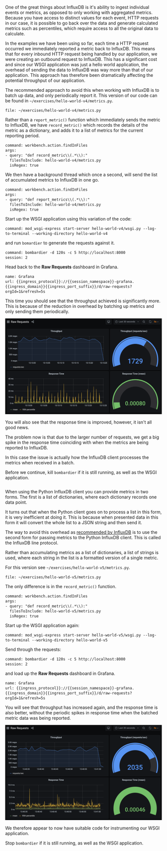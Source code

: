 One of the great things about InfluxDB is it's ability to ingest individual events or metrics, as opposed to only working with aggregated metrics. Because you have access to distinct values for each event, HTTP requests in our case, it is possible to go back over the data and generate calculated metrics such as percentiles, which require access to all the original data to calculate.

In the examples we have been using so far, each time a HTTP request occurred we immediately reported a metric back to InfluxDB. This means that for every inbound HTTP request being handled by our application, we were creating an outbound request to InfluxDB. This has a significant cost and since our WSGI application was just a hello world application, the overhead of sending the data to InfluxDB was way more than that of our application. This approach has therefore been dramatically affecting the potential throughput of our application.

The recommended approach to avoid this when working with InfluxDB is to batch up data, and only periodically report it. This version of our code can be found in `~/exercises/hello-world-v4/metrics.py`.

```editor:open-file
file: ~/exercises/hello-world-v4/metrics.py
```

Rather than a `report_metric()` function which immediately sends the metric to InfluxDB, we have `record_metric()` which records the details of the metric as a dictionary, and adds it to a list of metrics for the current reporting period.

```editor:execute-command
command: workbench.action.findInFiles
args:
- query: "def record_metric\\(.*\\):"
  filesToInclude: hello-world-v4/metrics.py
  isRegex: true
```

We then have a background thread which once a second, will send the list of accumulated metrics to InfluxDB in one go.

```editor:execute-command
command: workbench.action.findInFiles
args:
- query: "def report_metrics\\(.*\\):"
  filesToInclude: hello-world-v4/metrics.py
  isRegex: true
```

Start up the WSGI application using this variation of the code:

```terminal:execute
command: mod_wsgi-express start-server hello-world-v4/wsgi.py --log-to-terminal --working-directory hello-world-v4
```

and run `bomardier` to generate the requests against it.

```terminal:execute
command: bombardier -d 120s -c 5 http://localhost:8000
session: 2
```

Head back to the **Raw Requests** dashboard in Grafana.

```dashboard:reload-dashboard
name: Grafana
url: {{ingress_protocol}}://{{session_namespace}}-grafana.{{ingress_domain}}{{ingress_port_suffix}}/d/raw-requests?orgId=1&refresh=5s
```

This time you should see that the throughput achieved is significantly more. This is because of the reduction in overhead by batching up metrics and only sending them periodically.

![](hello-world-v4-raw-requests.png)

You will also see that the response time is improved, however, it isn't all good news.

The problem now is that due to the larger number of requests, we get a big spike in the response time coinciding with when the metrics are being reported to InfluxDB.

In this case the issue is actually how the InfluxDB client processes the metrics when received in a batch.

Before we continue, kill `bombardier` if it is still running, as well as the WSGI application.

```terminal:interrupt-all
```

When using the Python InfluxDB client you can provide metrics in two forms. The first is a list of dictionaries, where each dictionary records one data point.

It turns out that when the Python client goes on to process a list in this form, it is very inefficient at doing it. This is because when presented data in this form it will convert the whole list to a JSON string and then send it.

The way to avoid this overhead as [recommended by InfluxDB](https://www.influxdata.com/blog/writing-data-to-influxdb-with-python/) is to use the second form for passing metrics to the Python InfluxDB client. This is called the InfluxDB line protocol.

Rather than accumulating metrics as a list of dictionaries, a list of strings is used, where each string in the list is a formatted version of a single metric.

For this version see `~/exercises/hello-world-v5/metrics.py`.

```editor:open-file
file: ~/exercises/hello-world-v5/metrics.py
```

The only difference is in the `record_metric()` function.

```editor:execute-command
command: workbench.action.findInFiles
args:
- query: "def record_metric\\(.*\\):"
  filesToInclude: hello-world-v5/metrics.py
  isRegex: true
```

Start up the WSGI application again:

```terminal:execute
command: mod_wsgi-express start-server hello-world-v5/wsgi.py --log-to-terminal --working-directory hello-world-v5
```

Send through the requests:

```terminal:execute
command: bombardier -d 120s -c 5 http://localhost:8000
session: 2
```

and load up the **Raw Requests** dashboard in Grafana.

```dashboard:reload-dashboard
name: Grafana
url: {{ingress_protocol}}://{{session_namespace}}-grafana.{{ingress_domain}}{{ingress_port_suffix}}/d/raw-requests?orgId=1&refresh=5s
```

You will see that throughput has increased again, and the response time is also better, without the periodic spikes in response time when the batched metric data was being reported.

![](hello-world-v5-raw-requests.png)

We therefore appear to now have suitable code for instrumenting our WSGI application.

Stop `bombardier` if it is still running, as well as the WSGI application.

```terminal:interrupt-all
```
